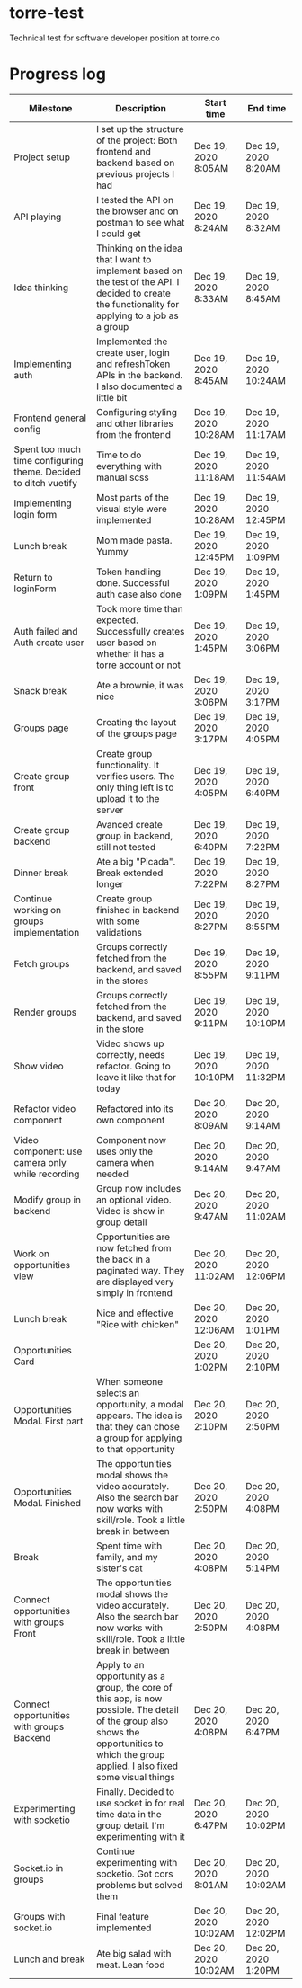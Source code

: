 # torre-test

Technical test for software developer position at torre.co

# Progress log

| Milestone                                                       | Description                                                                                                                                                                                 | Start time           | End time             |
| --------------------------------------------------------------- | ------------------------------------------------------------------------------------------------------------------------------------------------------------------------------------------- | -------------------- | -------------------- |
| Project setup                                                   | I set up the structure of the project: Both frontend and backend based on previous projects I had                                                                                           | Dec 19, 2020 8:05AM  | Dec 19, 2020 8:20AM  |
| API playing                                                     | I tested the API on the browser and on postman to see what I could get                                                                                                                      | Dec 19, 2020 8:24AM  | Dec 19, 2020 8:32AM  |
| Idea thinking                                                   | Thinking on the idea that I want to implement based on the test of the API. I decided to create the functionality for applying to a job as a group                                          | Dec 19, 2020 8:33AM  | Dec 19, 2020 8:45AM  |
| Implementing auth                                               | Implemented the create user, login and refreshToken APIs in the backend. I also documented a little bit                                                                                     | Dec 19, 2020 8:45AM  | Dec 19, 2020 10:24AM |
| Frontend general config                                         | Configuring styling and other libraries from the frontend                                                                                                                                   | Dec 19, 2020 10:28AM | Dec 19, 2020 11:17AM |
| Spent too much time configuring theme. Decided to ditch vuetify | Time to do everything with manual scss                                                                                                                                                      | Dec 19, 2020 11:18AM | Dec 19, 2020 11:54AM |
| Implementing login form                                         | Most parts of the visual style were implemented                                                                                                                                             | Dec 19, 2020 10:28AM | Dec 19, 2020 12:45PM |
| Lunch break                                                     | Mom made pasta. Yummy                                                                                                                                                                       | Dec 19, 2020 12:45PM | Dec 19, 2020 1:09PM  |
| Return to loginForm                                             | Token handling done. Successful auth case also done                                                                                                                                         | Dec 19, 2020 1:09PM  | Dec 19, 2020 1:45PM  |
| Auth failed and Auth create user                                | Took more time than expected. Successfully creates user based on whether it has a torre account or not                                                                                      | Dec 19, 2020 1:45PM  | Dec 19, 2020 3:06PM  |
| Snack break                                                     | Ate a brownie, it was nice                                                                                                                                                                  | Dec 19, 2020 3:06PM  | Dec 19, 2020 3:17PM  |
| Groups page                                                     | Creating the layout of the groups page                                                                                                                                                      | Dec 19, 2020 3:17PM  | Dec 19, 2020 4:05PM  |
| Create group front                                              | Create group functionality. It verifies users. The only thing left is to upload it to the server                                                                                            | Dec 19, 2020 4:05PM  | Dec 19, 2020 6:40PM  |
| Create group backend                                            | Avanced create group in backend, still not tested                                                                                                                                           | Dec 19, 2020 6:40PM  | Dec 19, 2020 7:22PM  |
| Dinner break                                                    | Ate a big "Picada". Break extended longer                                                                                                                                                   | Dec 19, 2020 7:22PM  | Dec 19, 2020 8:27PM  |
| Continue working on groups implementation                       | Create group finished in backend with some validations                                                                                                                                      | Dec 19, 2020 8:27PM  | Dec 19, 2020 8:55PM  |
| Fetch groups                                                    | Groups correctly fetched from the backend, and saved in the stores                                                                                                                          | Dec 19, 2020 8:55PM  | Dec 19, 2020 9:11PM  |
| Render groups                                                   | Groups correctly fetched from the backend, and saved in the store                                                                                                                           | Dec 19, 2020 9:11PM  | Dec 19, 2020 10:10PM |
| Show video                                                      | Video shows up correctly, needs refactor. Going to leave it like that for today                                                                                                             | Dec 19, 2020 10:10PM | Dec 19, 2020 11:32PM |
| Refactor video component                                        | Refactored into its own component                                                                                                                                                           | Dec 20, 2020 8:09AM  | Dec 20, 2020 9:14AM  |
| Video component: use camera only while recording                | Component now uses only the camera when needed                                                                                                                                              | Dec 20, 2020 9:14AM  | Dec 20, 2020 9:47AM  |
| Modify group in backend                                         | Group now includes an optional video. Video is show in group detail                                                                                                                         | Dec 20, 2020 9:47AM  | Dec 20, 2020 11:02AM |
| Work on opportunities view                                      | Opportunities are now fetched from the back in a paginated way. They are displayed very simply in frontend                                                                                  | Dec 20, 2020 11:02AM | Dec 20, 2020 12:06PM |
| Lunch break                                                     | Nice and effective "Rice with chicken"                                                                                                                                                      | Dec 20, 2020 12:06AM | Dec 20, 2020 1:01PM  |
| Opportunities Card                                              |                                                                                                                                                                                             | Dec 20, 2020 1:02PM  | Dec 20, 2020 2:10PM  |
| Opportunities Modal. First part                                 | When someone selects an opportunity, a modal appears. The idea is that they can chose a group for applying to that opportunity                                                              | Dec 20, 2020 2:10PM  | Dec 20, 2020 2:50PM  |
| Opportunities Modal. Finished                                   | The opportunities modal shows the video accurately. Also the search bar now works with skill/role. Took a little break in between                                                           | Dec 20, 2020 2:50PM  | Dec 20, 2020 4:08PM  |
| Break                                                           | Spent time with family, and my sister's cat                                                                                                                                                 | Dec 20, 2020 4:08PM  | Dec 20, 2020 5:14PM  |
| Connect opportunities with groups Front                         | The opportunities modal shows the video accurately. Also the search bar now works with skill/role. Took a little break in between                                                           | Dec 20, 2020 2:50PM  | Dec 20, 2020 4:08PM  |
| Connect opportunities with groups Backend                       | Apply to an opportunity as a group, the core of this app, is now possible. The detail of the group also shows the opportunities to which the group applied. I also fixed some visual things | Dec 20, 2020 4:08PM  | Dec 20, 2020 6:47PM  |
| Experimenting with socketio                                     | Finally. Decided to use socket io for real time data in the group detail. I'm experimenting with it                                                                                         | Dec 20, 2020 6:47PM  | Dec 20, 2020 10:02PM |
| Socket.io in groups                                             | Continue experimenting with socketio. Got cors problems but solved them                                                                                                                     | Dec 20, 2020 8:01AM  | Dec 20, 2020 10:02AM |
| Groups with socket.io                                           | Final feature implemented                                                                                                                                                                   | Dec 20, 2020 10:02AM | Dec 20, 2020 12:02PM |
| Lunch and break                                                 | Ate big salad with meat. Lean food                                                                                                                                                          | Dec 20, 2020 10:02AM | Dec 20, 2020 1:20PM  |
